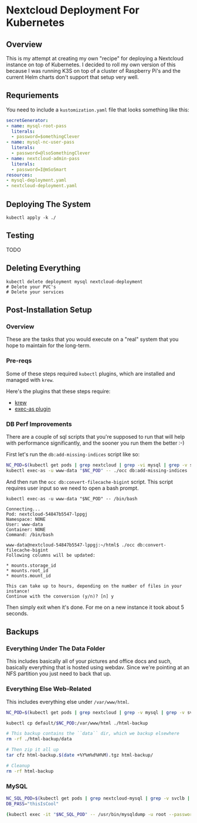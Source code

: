 # Nextcloud Deployment For Kubernetes

## Overview

This is my attempt at creating my own "recipe" for deploying a Nextcloud instance
on top of Kubernetes. I decided to roll my own version of this because I was
running K3S on top of a cluster of Raspberry Pi's and the current Helm
charts don't support that setup very well.

## Requriements

You need to include a ``kustomization.yaml`` file that looks something like
this:

``` yaml
secretGenerator:
- name: mysql-root-pass
  literals:
  - password=$omethingClever
- name: mysql-nc-user-pass
  literals:
  - password=@lsoSomethingClever
- name: nextcloud-admin-pass
  literals:
  - password=I@mSoSmart
resources:
- mysql-deployment.yaml
- nextcloud-deployment.yaml
```

## Deploying The System

``` console
kubectl apply -k ./
```

## Testing

TODO

## Deleting Everything

``` console
kubectl delete deployment mysql nextcloud-deployment
# Delete your PVC's
# Delete your services
```

## Post-Installation Setup
### Overview
These are the tasks that you would execute on a "real" system that you hope to maintain for the long-term.
### Pre-reqs
Some of these steps required `kubectl` plugins, which are installed and managed with `krew`. 

Here's the plugins that these steps require:

- [krew](https://krew.sigs.k8s.io/docs/user-guide/setup/install/ "Installation steps for krew")
- [exec-as plugin](https://github.com/jordanwilson230/kubectl-plugins/tree/krew#kubectl-exec-as "Github page for the exec-as plugin")

### DB Perf Improvements
There are a couple of sql scripts that you're supposed to run that will help with performance significantly, and the sooner you run them the better :-) 

First let's run the `db:add-missing-indices` script like so:

``` bash
NC_POD=$(kubectl get pods | grep nextcloud | grep -vi mysql | grep -v svclb | awk '{print $1}')
kubectl exec-as -u www-data "$NC_POD" -- ./occ db:add-missing-indices
```

And then run the `occ db:convert-filecache-bigint` script. This script requires user
input so we need to open a bash prompt.

```
kubectl exec-as -u www-data "$NC_POD" -- /bin/bash

Connecting...
Pod: nextcloud-54847b5547-lppgj
Namespace: NONE
User: www-data
Container: NONE
Command: /bin/bash

www-data@nextcloud-54847b5547-lppgj:~/html$ ./occ db:convert-filecache-bigint
Following columns will be updated:

* mounts.storage_id
* mounts.root_id
* mounts.mount_id

This can take up to hours, depending on the number of files in your instance!
Continue with the conversion (y/n)? [n] y
```
Then simply exit when it's done. For me on a new instance it took about 5 seconds.


## Backups
### Everything Under The Data Folder

This includes basically all of your pictures and office docs and such, basically
everything that is hosted using webdav. Since we're pointing at an NFS partition you
just need to back that up.

### Everything Else Web-Related

This includes everything else under ``/var/www/html``. 

``` bash
NC_POD=$(kubectl get pods | grep nextcloud | grep -v mysql | grep -v svclb | awk '{print $1}')

kubectl cp default/$NC_POD:/var/www/html ./html-backup

# This backup contains the ``data`` dir, which we backup elsewhere
rm -rf ./html-backup/data

# Then zip it all up
tar cfz html-backup.$(date +%Y%m%d%H%M).tgz html-backup/

# Cleanup
rm -rf html-backup
```

### MySQL

``` bash
NC_SQL_POD=$(kubectl get pods | grep nextcloud-mysql | grep -v svclb | awk '{print $1}')
DB_PASS="thisIsCool"

(kubectl exec -it "$NC_SQL_POD" -- /usr/bin/mysqldump -u root --password=$DB_PASS nextcloud_db) > nextcloud_db.bkup.$(date +%Y%m%d%H%M).sql
```
